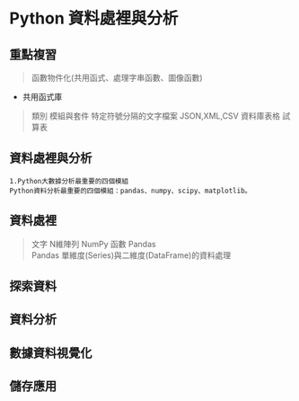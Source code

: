 # Python 資料處裡與分析

## 重點複習

> 函數物件化(共用函式、處理字串函數、圖像函數)
- 共用函式庫
> 類別
> 模組與套件
> 特定符號分隔的文字檔案
> JSON,XML,CSV
> 資料庫表格
> 試算表

## 資料處裡與分析
```
1.Python大數據分析最重要的四個模組
Python資料分析最重要的四個模組：pandas、numpy、scipy、matplotlib。
```

## 資料處裡
> 文字
> N維陣列
> NumPy 函數
> Pandas  
> Pandas 單維度(Series)與二維度(DataFrame)的資料處理

## 探索資料

## 資料分析

## 數據資料視覺化

## 儲存應用

